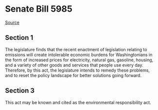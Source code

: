 # Senate Bill 5985

[Source](http://lawfilesext.leg.wa.gov/biennium/2021-22/Pdf/Bills/Senate%20Bills/5985.pdf)
## Section 1
The legislature finds that the recent enactment of legislation relating to emissions will create intolerable economic burdens for Washingtonians in the form of increased prices for electricity, natural gas, gasoline, housing, and a variety of other goods and services that people use every day. Therefore, by this act, the legislature intends to remedy these problems, and to reset the policy landscape for better solutions going forward.


## Section 3
This act may be known and cited as the environmental responsibility act.

